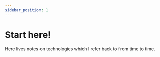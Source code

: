 ```yaml
---
sidebar_position: 1
---
```


# Start here!

Here lives notes on technologies which I refer back to from time to time.
